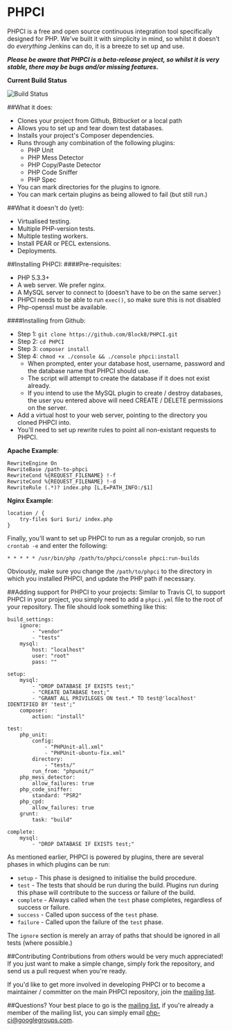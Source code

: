 PHPCI
=====

PHPCI is a free and open source continuous integration tool specifically designed for PHP. We've  built it with simplicity in mind, so whilst it doesn't do *everything* Jenkins can do, it is a breeze to set up and use.

_**Please be aware that PHPCI is a beta-release project, so whilst it is very stable, there may be bugs and/or missing features.**_

**Current Build Status**

![Build Status](http://phpci.block8.net/build-status/image/2)

##What it does:
* Clones your project from Github, Bitbucket or a local path
* Allows you to set up and tear down test databases.
* Installs your project's Composer dependencies.
* Runs through any combination of the following plugins:
    * PHP Unit
    * PHP Mess Detector
    * PHP Copy/Paste Detector
    * PHP Code Sniffer
    * PHP Spec
* You can mark directories for the plugins to ignore.
* You can mark certain plugins as being allowed to fail (but still run.)

##What it doesn't do (yet):
* Virtualised testing.
* Multiple PHP-version tests.
* Multiple testing workers.
* Install PEAR or PECL extensions.
* Deployments.

##Installing PHPCI:
####Pre-requisites:
* PHP 5.3.3+
* A web server. We prefer nginx.
* A MySQL server to connect to (doesn't have to be on the same server.)
* PHPCI needs to be able to run `exec()`, so make sure this is not disabled
* Php-openssl must be available.


####Installing from Github:
* Step 1: `git clone https://github.com/Block8/PHPCI.git`
* Step 2: `cd PHPCI`
* Step 3: `composer install`
* Step 4: `chmod +x ./console && ./console phpci:install`
    * When prompted, enter your database host, username, password and the database name that PHPCI should use.
    * The script will attempt to create the database if it does not exist already.
    * If you intend to use the MySQL plugin to create / destroy databases, the user you entered above will need CREATE / DELETE permissions on the server.
* Add a virtual host to your web server, pointing to the directory you cloned PHPCI into.
* You'll need to set up rewrite rules to point all non-existant requests to PHPCI.

**Apache Example**:

    RewriteEngine On
    RewriteBase /path-to-phpci
    RewriteCond %{REQUEST_FILENAME} !-f
    RewriteCond %{REQUEST_FILENAME} !-d
    RewriteRule (.*)? index.php [L,E=PATH_INFO:/$1]
    
**Nginx Example**: 


    location / {
        try-files $uri $uri/ index.php
    }

Finally, you'll want to set up PHPCI to run as a regular cronjob, so run `crontab -e` and enter the following:

    * * * * * /usr/bin/php /path/to/phpci/console phpci:run-builds
    
Obviously, make sure you change the `/path/to/phpci` to the directory in which you installed PHPCI, and update the PHP path if necessary.

##Adding support for PHPCI to your projects:
Similar to Travis CI, to support PHPCI in your project, you simply need to add a `phpci.yml` file to the root of your repository. The file should look something like this:

    build_settings:
        ignore:
            - "vendor"
            - "tests"
        mysql:
            host: "localhost"
            user: "root"
            pass: ""        

    setup:
        mysql:
            - "DROP DATABASE IF EXISTS test;"
            - "CREATE DATABASE test;"
            - "GRANT ALL PRIVILEGES ON test.* TO test@'localhost' IDENTIFIED BY 'test';"
        composer:
            action: "install"
    
    test:
        php_unit:
            config:
                - "PHPUnit-all.xml"
                - "PHPUnit-ubuntu-fix.xml"
            directory:
                - "tests/"
            run_from: "phpunit/"
        php_mess_detector:
            allow_failures: true
        php_code_sniffer:
            standard: "PSR2"
        php_cpd:
            allow_failures: true
        grunt:
            task: "build"
    
    complete:
        mysql:
            - "DROP DATABASE IF EXISTS test;"
            
As mentioned earlier, PHPCI is powered by plugins, there are several phases in which plugins can be run:

* `setup` - This phase is designed to initialise the build procedure.
* `test` - The tests that should be run during the build. Plugins run during this phase will contribute to the success or failure of the build.
* `complete` - Always called when the `test` phase completes, regardless of success or failure.
* `success` - Called upon success of the `test` phase.
* `failure` - Called upon the failure of the `test` phase.

The `ignore` section is merely an array of paths that should be ignored in all tests (where possible.)

##Contributing
Contributions from others would be very much appreciated! If you just want to make a simple change, simply fork the repository, and send us a pull request when you're ready. 

If you'd like to get more involved in developing PHPCI or to become a maintainer / committer on the main PHPCI repository, join the [mailing list](https://groups.google.com/forum/#!forum/php-ci).

##Questions?
Your best place to go is the [mailing list](https://groups.google.com/forum/#!forum/php-ci), if you're already a member of the mailing list, you can simply email php-ci@googlegroups.com.
